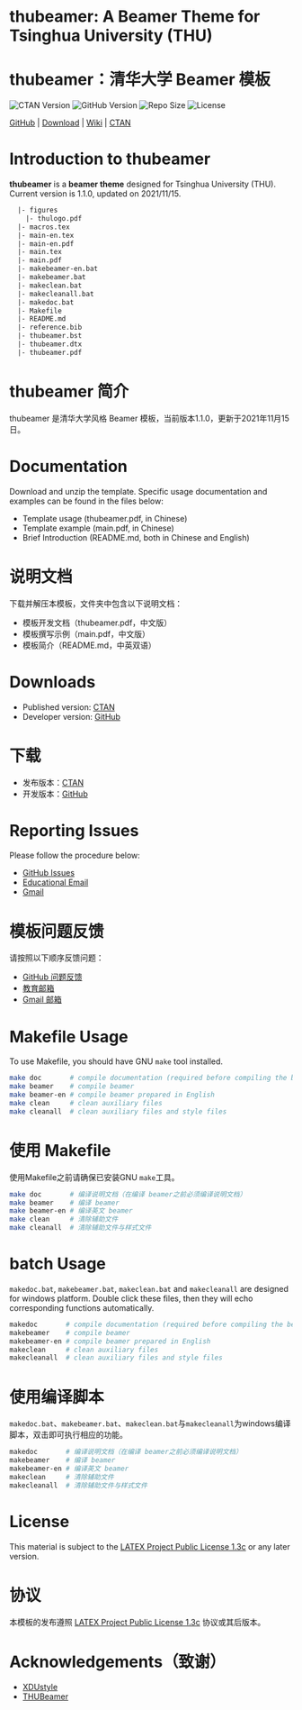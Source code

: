 <!-- Author : Jingxuan Yang-->
<!-- Program Email: yanglatex2e@gmail.com -->

# thubeamer: A Beamer Theme for Tsinghua University (THU)

# thubeamer：清华大学 Beamer 模板

![CTAN Version](https://img.shields.io/ctan/v/thubeamer.svg)
![GitHub Version](https://img.shields.io/github/release/YangLaTeX/thubeamer.svg)
![Repo Size](https://img.shields.io/github/repo-size/YangLaTeX/thubeamer.svg)
![License](https://img.shields.io/ctan/l/thubeamer.svg)

[GitHub](https://github.com/YangLaTeX/thubeamer) | [Download](https://github.com/YangLaTeX/thubeamer/releases) | [Wiki](https://github.com/YangLaTeX/thubeamer/wiki) | [CTAN](https://www.ctan.org/pkg/thubeamer)

# Introduction to thubeamer

**thubeamer** is a **beamer theme** designed for Tsinghua University (THU). Current version is 1.1.0, updated on 2021/11/15.

```latex
  |- figures
    |- thulogo.pdf
  |- macros.tex
  |- main-en.tex
  |- main-en.pdf
  |- main.tex
  |- main.pdf
  |- makebeamer-en.bat
  |- makebeamer.bat
  |- makeclean.bat
  |- makecleanall.bat
  |- makedoc.bat
  |- Makefile
  |- README.md
  |- reference.bib
  |- thubeamer.bst
  |- thubeamer.dtx
  |- thubeamer.pdf
```

# thubeamer 简介

thubeamer 是清华大学风格 Beamer 模板，当前版本1.1.0，更新于2021年11月15日。

# Documentation

Download and unzip the template. Specific usage documentation and examples can be found in the files below:

* Template usage (thubeamer.pdf, in Chinese)
* Template example (main.pdf, in Chinese)
* Brief Introduction (README.md, both in Chinese and English)

# 说明文档

下载并解压本模板，文件夹中包含以下说明文档：

* 模板开发文档（thubeamer.pdf，中文版）
* 模板撰写示例（main.pdf，中文版）
* 模板简介（README.md，中英双语）

# Downloads

* Published version: [CTAN](https://www.ctan.org/pkg/thubeamer)
* Developer version: [GitHub](https://github.com/YangLaTeX/thubeamer)

# 下载

* 发布版本：[CTAN](https://www.ctan.org/pkg/thubeamer)
* 开发版本：[GitHub](https://github.com/YangLaTeX/thubeamer)

# Reporting Issues

Please follow the procedure below:

* [GitHub Issues](https://github.com/YangLaTeX/thubeamer/issues)
* [Educational Email](mailto:yangjx20@mails.tsinghua.edu.cn)
* [Gmail](mailto:yanglatex2e@gmail.com)

# 模板问题反馈

请按照以下顺序反馈问题：

* [GitHub 问题反馈](https://github.com/YangLaTeX/thubeamer/issues)
* [教育邮箱](mailto:yangjx20@mails.tsinghua.edu.cn)
* [Gmail 邮箱](mailto:yanglatex2e@gmail.com)

# Makefile Usage

To use Makefile, you should have GNU `make` tool installed.

```bash
make doc       # compile documentation (required before compiling the beamer)
make beamer    # compile beamer
make beamer-en # compile beamer prepared in English
make clean     # clean auxiliary files
make cleanall  # clean auxiliary files and style files
```

# 使用 Makefile

使用Makefile之前请确保已安装GNU `make`工具。

```bash
make doc       # 编译说明文档（在编译 beamer之前必须编译说明文档）
make beamer    # 编译 beamer
make beamer-en # 编译英文 beamer
make clean     # 清除辅助文件
make cleanall  # 清除辅助文件与样式文件
```

# batch Usage

`makedoc.bat`, `makebeamer.bat`, `makeclean.bat` and `makecleanall` are designed for windows platform. Double click these files, then they will echo corresponding functions automatically.

```bash
makedoc       # compile documentation (required before compiling the beamer)
makebeamer    # compile beamer
makebeamer-en # compile beamer prepared in English
makeclean     # clean auxiliary files
makecleanall  # clean auxiliary files and style files
```

# 使用编译脚本

`makedoc.bat`、`makebeamer.bat`、`makeclean.bat`与`makecleanall`为windows编译脚本，双击即可执行相应的功能。

```bash
makedoc       # 编译说明文档（在编译 beamer之前必须编译说明文档）
makebeamer    # 编译 beamer
makebeamer-en # 编译英文 beamer
makeclean     # 清除辅助文件
makecleanall  # 清除辅助文件与样式文件
```

# License

This material is subject to the [LATEX Project Public License 1.3c](https://ctan.org/license/lppl1.3) or any later version.

# 协议

本模板的发布遵照 [LATEX Project Public License 1.3c](https://ctan.org/license/lppl1.3) 协议或其后版本。

# Acknowledgements（致谢）

* [XDUstyle](https://github.com/StickCui/XDUstyle-Beamer-Theme)
* [THUBeamer](https://github.com/tl3shi/THUBeamer)
